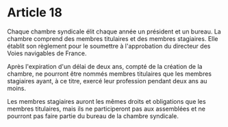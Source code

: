 # Article 18

Chaque chambre syndicale élit chaque année un président et un bureau. La chambre comprend des membres titulaires et des membres stagiaires. Elle établit son règlement pour le soumettre à l'approbation du directeur des Voies navigables de France.

Après l'expiration d'un délai de deux ans, compté de la création de la chambre, ne pourront être nommés membres titulaires que les membres stagiaires ayant, à ce titre, exercé leur profession pendant deux ans au moins.

Les membres stagiaires auront les mêmes droits et obligations que les membres titulaires, mais ils ne participeront pas aux assemblées et ne pourront pas faire partie du bureau de la chambre syndicale.
